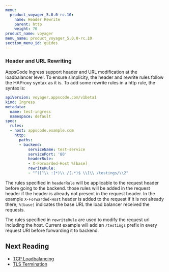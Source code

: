 ```yaml
---
menu:
  product_voyager_5.0.0-rc.10:
    name: Header Rewrite
    parent: http
    weight: 70
product_name: voyager
menu_name: product_voyager_5.0.0-rc.10
section_menu_id: guides
---
```



### Header and URL Rewriting
AppsCode Ingress support header and URL modification at the loadbalancer level. To ensure simplicity,
the header and rewrite rules follow the HAProxy syntax as it is.
To add some rewrite rules in a http rule, the syntax is:
```yaml
apiVersion: voyager.appscode.com/v1beta1
kind: Ingress
metadata:
  name: test-ingress
  namespace: default
spec:
  rules:
  - host: appscode.example.com
    http:
      paths:
      - backend:
          serviceName: test-service
          servicePort: '80'
          headerRule:
          - X-Forwarded-Host %[base]
          rewriteRule:
          - "^([^\\ :]*)\\ /(.*)$ \\1\\ /testings/\\2"
```
The rules specified in `headerRule` will be applicable to the request header before going to the backend.
those rules will be added in the request header if the header is already not present in the request header.
In the example `X-Forwarded-Host` header is added to the request if it is not already there, `%[base]` indicates
the base URL the load balancer received the requests.

The rules specified in `rewriteRule` are used to modify the request url including the host. Current example
will add an `/testings` prefix in every request URI before forwarding it to backend.

## Next Reading
- [TCP Loadbalancing](../tcp/tcp.md)
- [TLS Termination](../tls/tls.md)
